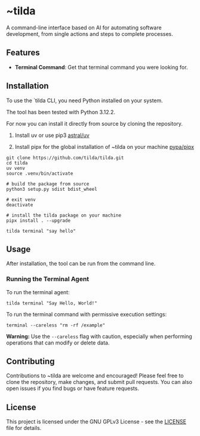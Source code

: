 
# ~tilda

A command-line interface based on AI for automating software development, from single actions and steps to complete processes.

## Features

- **Terminal Command**: Get that terminal command you were looking for.

## Installation

To use the `tilda CLI, you need Python installed on your system.

The tool has been tested with Python 3.12.2.

For now you can install it directly from source by cloning the repository.

1. Install uv or use pip3 [astral/uv](https://github.com/astral-sh/uv)

2. Install pipx for the global installation of ~tilda on your machine [pypa/pipx](https://github.com/pypa/pipx)


```shell
git clone https://github.com/tilda/tilda.git
cd tilda
uv venv 
source .venv/bin/activate

# build the package from source
python3 setup.py sdist bdist_wheel

# exit venv
deactivate

# install the tilda package on your machine
pipx install . --upgrade

tilda terminal "say hello"
```

## Usage

After installation, the tool can be run from the command line.

### Running the Terminal Agent

To run the terminal agent:

```shell
tilda terminal "Say Hello, World!"
```

To run the terminal command with permissive execution settings:

```shell
terminal --careless "rm -rf /example"
```

**Warning:** Use the `--careless` flag with caution, especially when performing operations that can modify or delete data.

## Contributing

Contributions to ~tilda are welcome and encouraged! Please feel free to clone the repository, make changes, and submit pull requests. You can also open issues if you find bugs or have feature requests.

## License

This project is licensed under the GNU GPLv3 License - see the [LICENSE](LICENSE) file for details.
